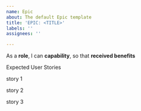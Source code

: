 ```yaml
---
name: Epic
about: The default Epic template
title: 'EPIC: <TITLE>'
labels: ''
assignees: ''

---
```


As a **role**, I can **capability**, so that **received benefits**

  Expected User Stories

story 1

story 2

story 3
